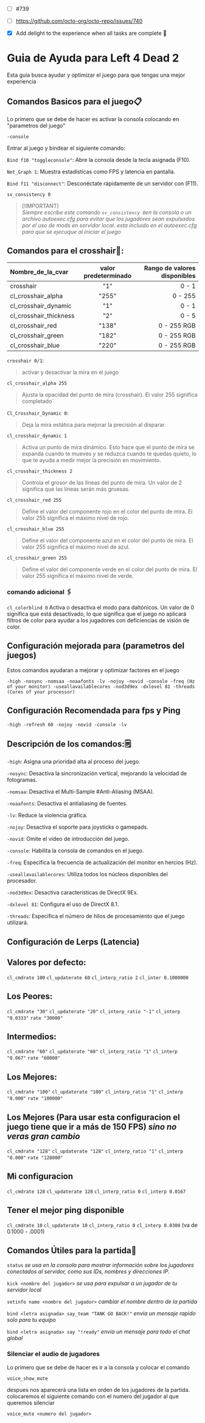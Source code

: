 - [ ] #739
- [ ] https://github.com/octo-org/octo-repo/issues/740
- [x] Add delight to the experience when all tasks are complete :tada:


# Guia de Ayuda para Left 4 Dead 2 

Esta guía busca ayudar y optimizar el juego para que tengas una mejor experiencia

## Comandos Basicos para el juego📋

Lo primero que se debe de hacer es activar la consola colocando en "parametros del juego"

```
-console
```
Entrar al juego y bindear el siguiente comando:

`Bind f10 "toggleconsole"`: Abre la consola desde la tecla asignada (F10).

`Net_Graph 1`: Muestra estadísticas como FPS y latencia en pantalla.

`Bind f11 "disconnect"`: Desconéctate rápidamente de un servidor con (F11).

`sv_consistency 0` 

> [!IMPORTANT]\
> _Siempre escribe este comando `sv_consistency 0`en la consola o un archivo autoexec.cfg para evitar que los jugadores sean expulsados por el uso de mods en servidor local. *esta incluido en el autoexec.cfg para que se ejecuque al iniciar el juego*_


## Comandos para el crosshair📌: 

|Nombre_de_la_cvar |valor predeterminado |Rango de valores disponibles|
| :---         |     :---:      |          ---: 
| crosshair         	  | "1"    |0 - 1 |
| cl_crosshair_alpha   | "255"  |0 - 255|
| cl_crosshair_dynamic | "1"    |0 - 1  |
|cl_crosshair_thickness| "2"    |0 - 5  |
| cl_crosshair_red    | "138"  |0 - 255 RGB|
| cl_crosshair_green | "182"  |0 - 255 RGB|
|cl_crosshair_blue   | "220"  |0 - 255 RGB|

`crosshair 0/1`:
 > activar y desactivar la mira en el juego

`cl_crosshair_alpha 255`
> Ajusta la opacidad del punto de mira (crosshair). El valor 255 significa completado`

`Cl_Crosshair_Dynamic 0`: 
> Deja la mira estática para mejorar la precisión al disparar.

`cl_crosshair_dynamic 1` 
> Activa un punto de mira dinámico. Esto hace que el punto de mira se expanda cuando te mueves y se reduzca cuando te quedas quieto, lo que te ayuda a medir mejor la precisión en movimiento.

`cl_crosshair_thickness 2` 
> Controla el grosor de las líneas del punto de mira. Un valor de 2 significa que las líneas serán más gruesas.

`cl_crosshair_red 255` 

> Define el valor del componente rojo en el color del punto de mira. El valor 255 significa el máximo nivel de rojo.

`cl_crosshair_blue 255` 
> Define el valor del componente azul en el color del punto de mira. El valor 255 significa el máximo nivel de azul.

`cl_crosshair_green 255` 

> Define el valor del componente verde en el color del punto de mira. El valor 255 significa el máximo nivel de verde.

### comando adicional 🖇

`cl_colorblind 0` Activa o desactiva el modo para daltónicos. Un valor de 0 significa que está desactivado, lo que significa que el juego no aplicará filtros de color para ayudar a los jugadores con deficiencias de visión de color.

## Configuración mejorada para (parametros del juegos)

Estos comandos ayudaran a mejorar y optimizar 
factores en el juego

```
-high -nosync -nomsaa -noaafonts -lv -nojoy -novid -console -freq (Hz of your monitor) -useallavailablecores -nod3d9ex -dxlevel 81 -threads (Cores of your processor)
```
## Configuración Recomendada para fps y Ping
```
-high -refresh 60 -nojoy -novid -console -lv
```

## Descripción de los comandos:🗒

`-high`: Asigna una prioridad alta al proceso del juego.

`-nosync`: Desactiva la sincronización vertical, mejorando la velocidad de fotogramas.

`-nomsaa`: Desactiva el Multi-Sample #Anti-Aliasing (MSAA).

`-noaafonts`: Desactiva el antialiasing de fuentes.

`-lv`: Reduce la violencia gráfica.

`-nojoy`: Desactiva el soporte para joysticks o gamepads.

`-novid`: Omite el vídeo de introducción del juego.

`-console`: Habilita la consola de comandos en el juego.

`-freq`: Especifica la frecuencia de actualización del monitor en hercios (Hz).

`-useallavailablecores`: Utiliza todos los núcleos disponibles del procesador.

`-nod3d9ex`: Desactiva características de DirectX 9Ex.

`-dxlevel 81`: Configura el uso de DirectX 8.1.

`-threads`: Especifica el número de hilos de procesamiento que el juego utilizará.


## Configuración de Lerps (Latencia)

## Valores por defecto:
`cl_cmdrate 100`
`cl_updaterate 60`
`cl_interp_ratio 2`
`cl_inter 0.1000000`

## Los Peores:

`cl_cmdrate "30"`
`cl_updaterate "20"`
`cl_interp_ratio "-1"`
`cl_interp "0.0333"`
`rate "30000"`

## Intermedios:
`cl_cmdrate "60"`
`cl_updaterate "60"`
`cl_interp_ratio "1"`
`cl_interp "0.067"`
`rate "60000"`

## Los Mejores:
`cl_cmdrate "100"`
`cl_updaterate "100"`
`cl_interp_ratio "1"`
`cl_interp "0.000"` 
`rate "100000"`

## Los Mejores (Para usar esta configuracion el juego tiene que ir a más de 150 FPS) *sino no veras gran cambio*
`cl_cmdrate "128"`
`cl_updaterate "128"`
`cl_interp_ratio "1"`
`cl_interp "0.000"`
`rate "128000"`

## Mi configuracion
`cl_cmdrate 128`
`cl_updaterate 128`
`cl_interp_ratio 0`
`cl_interp 0.0167`

## Tener el mejor ping disponible
`cl_cmdrate 10`
`cl_updaterate 10`
`cl_interp_ratio 0`
`cl_interp 0.0300` (va de 0.1000 - .0001)

## Comandos Útiles para la partida📓

`status` _se usa en la consola para mostrar información sobre los jugadores conectados al servidor, como sus IDs, nombres y direcciones IP._

`kick <nombre del jugador>` _se usa para expulsar a un jugador de tu servidor local_

`setinfo name <nombre del jugador>` _cambiar el nombre dentro de la partida_

`bind <letra asignada> say_team "TANK GO BACK!"` _envia un mensaje rapido solo para tu equipo_

`bind <letra asignada> say "!ready"` _envia un mensaje para todo el chat global_ 

### Silenciar el audio de jugadores

Lo primero que se debe de hacer es ir a la consola y colocar el comando 

```
voice_show_mute
```

despues nos aparecerá una lista en orden de los jugadores de la partida. colocaremos el siguiente comando con el numero del jugador al que queremos silenciar 

```
voice_mute <numero del jugador> 
```









